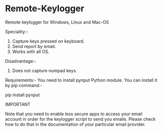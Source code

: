 # Remote-Keylogger
 Remote keylogger for Windows, Linux and Mac-OS
 
 Speciality:-
  
  1. Capture keys pressed on keyboard.
  2. Send report by email.
  3. Works with all OS.

 Disadvantage:-
  1. Does not capture numpad keys.

Requirements:-
 You need to install pynput Python module. You can install it by pip command:-
   
   pip install pynput
  
 
IMPORTANT 

Note that you need to enable less secure apps to access your email account in order for the keylogger script to send you emails. Please check how to do that in the   documentation of your particular email provider. 
